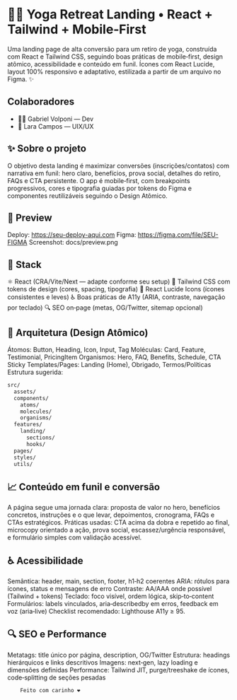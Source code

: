 # 🧘‍♀️ Yoga Retreat Landing • React + Tailwind + Mobile‑First
Uma landing page de alta conversão para um retiro de yoga, construída com React e Tailwind CSS, seguindo boas práticas de mobile‑first, design atômico, acessibilidade e conteúdo em funil. Ícones com React Lucide, layout 100% responsivo e adaptativo, estilizada a partir de um arquivo no Figma. ✨

## Colaboradores
- 👨‍💻 Gabriel Volponi — Dev
- 🎨 Lara Campos — UIX/UX

## ✨ Sobre o projeto
O objetivo desta landing é maximizar conversões (inscrições/contatos) com narrativa em funil: hero claro, benefícios, prova social, detalhes do retiro, FAQs e CTA persistente. O app é mobile‑first, com breakpoints progressivos, cores e tipografia guiadas por tokens do Figma e componentes reutilizáveis seguindo o Design Atômico.

## 📸 Preview
Deploy: https://seu-deploy-aqui.com
Figma: https://figma.com/file/SEU-FIGMA
Screenshot: docs/preview.png

## 🔧 Stack
⚛️ React (CRA/Vite/Next — adapte conforme seu setup)
🎯 Tailwind CSS com tokens de design (cores, spacing, tipografia)
🧩 React Lucide Icons (ícones consistentes e leves)
♿ Boas práticas de A11y (ARIA, contraste, navegação por teclado)
🔍 SEO on‑page (metas, OG/Twitter, sitemap opcional)

## 🧩 Arquitetura (Design Atômico)
Átomos: Button, Heading, Icon, Input, Tag
Moléculas: Card, Feature, Testimonial, PricingItem
Organismos: Hero, FAQ, Benefits, Schedule, CTA Sticky
Templates/Pages: Landing (Home), Obrigado, Termos/Políticas
Estrutura sugerida:
```bash
src/
  assets/
  components/
    atoms/
    molecules/
    organisms/
  features/
    landing/
      sections/
      hooks/
  pages/
  styles/
  utils/
```
## 📈 Conteúdo em funil e conversão
A página segue uma jornada clara: proposta de valor no hero, benefícios concretos, instruções e o que levar, depoimentos, cronograma, FAQs e CTAs estratégicos. Práticas usadas: CTA acima da dobra e repetido ao final, microcopy orientado a ação, prova social, escassez/urgência responsável, e formulário simples com validação acessível.

## ♿ Acessibilidade
Semântica: header, main, section, footer, h1‑h2 coerentes
ARIA: rótulos para ícones, status e mensagens de erro
Contraste: AA/AAA onde possível (Tailwind + tokens)
Teclado: foco visível, ordem lógica, skip‑to‑content
Formulários: labels vinculados, aria‑describedby em erros, feedback em voz (aria‑live)
Checklist recomendado: Lighthouse A11y ≥ 95.

## 🔍 SEO e Performance
Metatags: title único por página, description, OG/Twitter
Estrutura: headings hierárquicos e links descritivos
Imagens: next‑gen, lazy loading e dimensões definidas
Performance: Tailwind JIT, purge/treeshake de ícones, code‑splitting de seções pesadas

```bash
    Feito com carinho ❤️
```